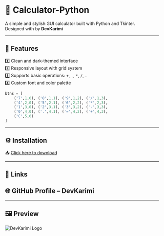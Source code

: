 # 🧮 Calculator-Python

A simple and stylish GUI calculator built with Python and Tkinter.  
Designed with  by **DevKarimi**


---

## 📌 Features

1️⃣ Clean and dark-themed interface  
2️⃣ Responsive layout with grid system  
3️⃣ Supports basic operations: `+`, `-`, `*`, `/`, `.`  
4️⃣ Custom font and color palette
```python
btns = [
    ('7',1,0), ('8',1,1), ('9',1,2), ('/',1,3),
    ('4',2,0), ('5',2,1), ('6',2,2), ('*',2,3),
    ('1',3,0), ('2',3,1), ('3',3,2), ('-',3,3),
    ('0',4,0), ('.',4,1), ('=',4,2), ('+',4,3),
    ('C',5,0)
]

```
---

## ⚙️ Installation

📥 [Click here to download]([https://github.com/DevKarimi/DevSepi-Calculator/releases/download/v1.0/DevSepi-Calculator.exe](https://github.com/DevKarimi/Calculator-Python-/tree/main/Calculator.Python))

---

## 🔗 Links

## 🌐 GitHub Profile – DevKarimi

---
 ## 🖼️ Preview
![DevKarimi Logo](https://cdn.imgurl.ir/uploads/c33582_Screenshot_2025-10-31_130534.png)
